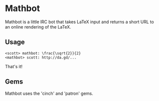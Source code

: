 Mathbot
=======
Mathbot is a little IRC bot that takes LaTeX input and returns a short URL to
an online rendering of the LaTeX.

Usage
-----
``` irc
<scott> mathbot: \frac{\sqrt{2}}{2}
<mathbot> scott: http://da.gd/...
```

That's it!

Gems
----
Mathbot uses the 'cinch' and 'patron' gems.


